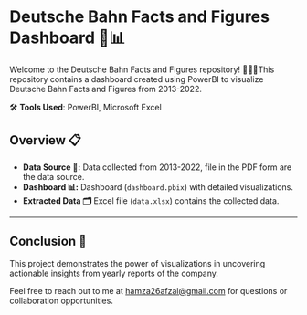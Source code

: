# Deutsche Bahn Facts and Figures Dashboard 🚅📊

Welcome to the Deutsche Bahn Facts and Figures repository! 🧑🏻‍✈️This repository contains a dashboard created using PowerBI to visualize Deutsche Bahn Facts and Figures from 2013-2022.

🛠️ **Tools Used**: PowerBI, Microsoft Excel

## Overview 📋

- **Data Source 📄:** Data collected from 2013-2022, file in the PDF form are the data source.
- **Dashboard 📊:** Dashboard (`dashboard.pbix`) with detailed visualizations.
- **Extracted Data 🗂️** Excel file (`data.xlsx`) contains the collected data.

---

## Conclusion 🎉
This project demonstrates the power of visualizations in uncovering actionable insights from yearly reports of the company.

Feel free to reach out to me at [hamza26afzal@gmail.com](mailto:hamza26afzal@gmail.com) for questions or collaboration opportunities.

<br>
